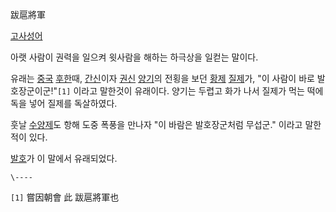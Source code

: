跋扈將軍  

[고사성어](%EA%B3%A0%EC%82%AC%EC%84%B1%EC%96%B4.md)

아랫 사람이 권력을 일으켜 윗사람을 해하는 하극상을 일컫는 말이다.  

유래는 [중국](%EC%A4%91%EA%B5%AD.md) [후한](%ED%9B%84%ED%95%9C.md)때,
[간신](%EA%B0%84%EC%8B%A0.md)이자 [권신](%EA%B6%8C%EC%8B%A0.md)
[양기](%EC%96%91%EA%B8%B0.md)의 전횡을 보던 [황제](%ED%99%A9%EC%A0%9C.md)
[질제](%EC%A7%88%EC%A0%9C.md)가, "이 사람이 바로 발호장군이군!"`[1]` 이라고 말한것이 유래이다. 양기는
두렵고 화가 나서 질제가 먹는 떡에 독을 넣어 질제를 독살하였다.

훗날 [수양제](%EC%88%98%EC%96%91%EC%A0%9C.md)도 항해 도중 폭풍을 만나자 "이 바람은 발호장군처럼 무섭군."
이라고 말한적이 있다.

[발호](%EB%B0%9C%ED%98%B8.md)가 이 말에서 유래되었다.

`\----`

`[1]` 嘗因朝會 此 跋扈將軍也


